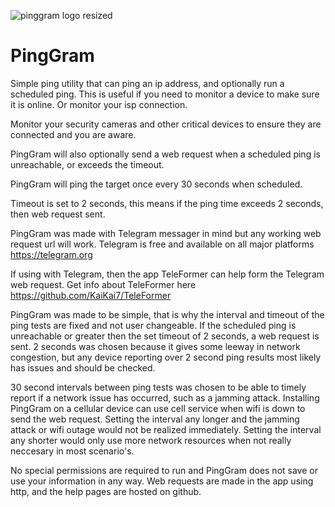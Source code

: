 ![pinggram logo resized](https://github.com/KaiKai7/PingGram/assets/87836320/506f5897-8c2c-4373-9a37-9857651bd1c9)
# PingGram
Simple ping utility that can ping an ip address, and optionally run a scheduled ping. This is useful if you need to monitor a device to make sure it is online. Or monitor your isp connection.

Monitor your security cameras and other critical devices to ensure they are connected and you are aware.

PingGram will also optionally send a web request when a scheduled ping is unreachable, or exceeds the timeout.

PingGram will ping the target once every 30 seconds when scheduled.

Timeout is set to 2 seconds, this means if the ping time exceeds 2 seconds, then web request sent.

PingGram was made with Telegram messager in mind but any working web request url will work. Telegram is free and available on all major platforms https://telegram.org

If using with Telegram, then the app TeleFormer can help form the Telegram web request. Get info about TeleFormer here https://github.com/KaiKai7/TeleFormer

PingGram was made to be simple, that is why the interval and timeout of the ping tests are fixed and not user changeable. If the scheduled ping is unreachable or greater then the set timeout of 2 seconds, a web request is sent. 2 seconds was chosen because it gives some leeway in network congestion, but any device reporting over 2 second ping results most likely has issues and should be checked.

30 second intervals between ping tests was chosen to be able to timely report if a network issue has occurred, such as a jamming attack. Installing PingGram on a cellular device can use cell service when wifi is down to send the web request. Setting the interval any longer and the jamming attack or wifi outage would not be realized immediately. Setting the interval any shorter would only use more network resources when not really neccesary in most scenario's.

No special permissions are required to run and PingGram does not save or use your information in any way. Web requests are made in the app using http, and the help pages are hosted on github.
